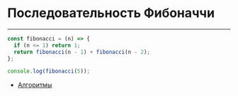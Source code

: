# Последовательность Фибоначчи

---

```javascript
const fibonacci = (n) => {
  if (n <= 1) return 1;
  return fibonacci(n - 1) + fibonacci(n - 2);
};

console.log(fibonacci(5));
```

- [Алгоритмы](./algoritmics.md)
